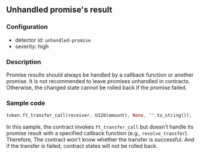 ## Unhandled promise's result

### Configuration

* detector id: `unhandled-promise`
* severity: high

### Description

Promise results should always be handled by a callback function or another promise. It is not recommended to leave promises unhandled in contracts. Otherwise, the changed state cannot be rolled back if the promise failed.

### Sample code

```rust
token.ft_transfer_call(receiver, U128(amount), None, "".to_string());
```

In this sample, the contract invokes `ft_transfer_call` but doesn't handle its promise result with a specified callback function (e.g., `resolve_transfer`). Therefore, The contract won't know whether the transfer is successful. And if the transfer is failed, contract states will not be rolled back.
